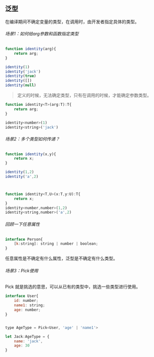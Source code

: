 ## 泛型

在编译期间不确定变量的类型，在调用时，由开发者指定具体的类型。

###### 场景1：如何给arg参数和函数指定类型

```js
function identity(arg){
    return arg;
}

identity(1)
identity('jack')
identity(true)
identity([])
identity(null)
```

> 定义的时候，无法确定类型，只有在调用的时候，才能确定参数类型。

```js
function identity<T>(arg:T):T{
    return arg;
}

identity<number>(1)
identity<string>('jack')
```

###### 场景2：多个类型如何传递？

```js
function identity(x,y){
    return x;
}

identity(1,2)
identity('a',2)



function identity<T,U>(x:T,y:U):T{
    return x;
}
identity<number,number>(1,2)
identity<string,number>('a',2)
```

###### 回顾一下任意属性

```js
interface Person{
    [k:string]: string | number | boolean;
}
```

任意属性是不确定有什么属性，泛型是不确定有什么类型。

###### 场景3：Pick使用

Pick 就是挑选的意思，可以从已有的类型中，挑选一些类型进行使用。

```js
interface User{
    id: number;
    name1: string;
    age: number;
}


type AgeType = Pick<User, 'age' | 'name1'>

let Jack:AgeType = {
    name: 'jack',
    age: 30
}
```
